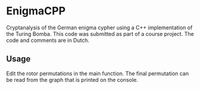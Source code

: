 # EnigmaCPP
Cryptanalysis of the German enigma cypher using a C++ implementation of the Turing Bomba. This code was submitted as part of a course project. The code and comments are in Dutch.

## Usage
Edit the rotor permutations in the main function. The final permutation can be read from the graph that is printed on the console.
